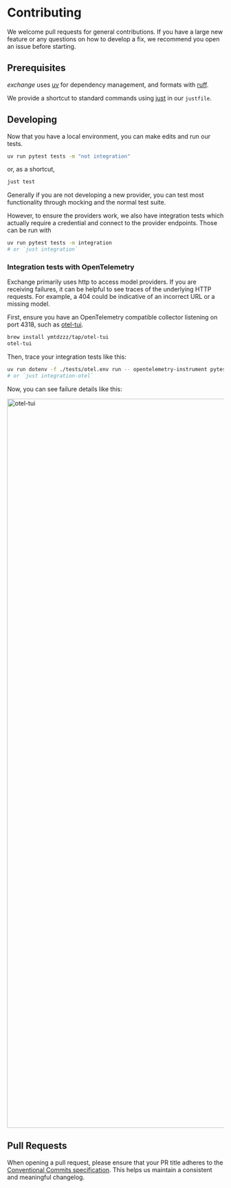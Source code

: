 # Contributing

We welcome pull requests for general contributions. If you have a large new feature or any questions on how
to develop a fix, we recommend you open an issue before starting.

## Prerequisites

*exchange* uses [uv][uv] for dependency management, and formats with [ruff][ruff]. 

We provide a shortcut to standard commands using [just][just] in our `justfile`.

## Developing

Now that you have a local environment, you can make edits and run our tests. 

```bash
uv run pytest tests -m "not integration"
```

or, as a shortcut, 

```bash
just test
```

Generally if you are not developing a new provider, you can test most functionality through mocking and the normal
test suite.

However, to ensure the providers work, we also have integration tests which actually require a credential and connect
to the provider endpoints. Those can be run with

```bash
uv run pytest tests -m integration
# or `just integration`
```

### Integration tests with OpenTelemetry

Exchange primarily uses http to access model providers. If you are receiving failures, it can be helpful to see traces
of the underlying HTTP requests. For example, a 404 could be indicative of an incorrect URL or a missing model.

First, ensure you have an OpenTelemetry compatible collector listening on port 4318, such as
[otel-tui](https://github.com/ymtdzzz/otel-tui).

```bash
brew install ymtdzzz/tap/otel-tui
otel-tui
```

Then, trace your integration tests like this:
```bash
uv run dotenv -f ./tests/otel.env run -- opentelemetry-instrument pytest tests -m integration
# or `just integration-otel` 
```

Now, you can see failure details like this:

<img width="1694" alt="otel-tui" src="https://github.com/user-attachments/assets/711135ad-e199-438f-a175-913ab2344f17">

## Pull Requests

When opening a pull request, please ensure that your PR title adheres to the [Conventional Commits specification](https://www.conventionalcommits.org/).
This helps us maintain a consistent and meaningful changelog.

[uv]: https://docs.astral.sh/uv/
[ruff]: https://docs.astral.sh/ruff/
[just]: https://github.com/casey/just


